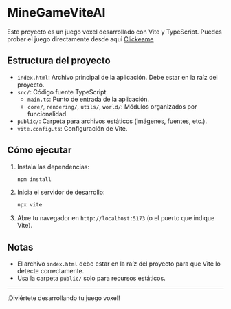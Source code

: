 # MineGameViteAI

Este proyecto es un juego voxel desarrollado con Vite y TypeScript.
Puedes probar el juego directamente desde aqui [Clickeame](https://mine-game-vite-ai.vercel.app/)

## Estructura del proyecto

- `index.html`: Archivo principal de la aplicación. Debe estar en la raíz del proyecto.
- `src/`: Código fuente TypeScript.
  - `main.ts`: Punto de entrada de la aplicación.
  - `core/`, `rendering/`, `utils/`, `world/`: Módulos organizados por funcionalidad.
- `public/`: Carpeta para archivos estáticos (imágenes, fuentes, etc.).
- `vite.config.ts`: Configuración de Vite.

## Cómo ejecutar

1. Instala las dependencias:
   ```sh
   npm install
   ```
2. Inicia el servidor de desarrollo:
   ```sh
   npx vite
   ```
3. Abre tu navegador en `http://localhost:5173` (o el puerto que indique Vite).

## Notas
- El archivo `index.html` debe estar en la raíz del proyecto para que Vite lo detecte correctamente.
- Usa la carpeta `public/` solo para recursos estáticos.

---

¡Diviértete desarrollando tu juego voxel!
